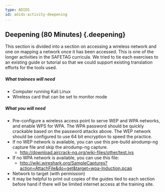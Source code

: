 ```yaml
---
type: ADIDS
id: adids-activity-deepening
...
```


## Deepening (80 Minutes) {.deepening}

This section is divided into a section on accessing a wireless network and one on mapping a network once it has been accessed. This is one of the longer activities in the SAFETAG curricula. We tried to tie each exercises to an existing guide or tutorial so that we could support existing translation efforts for the tools used.

##### What trainees will need

  * Computer running Kali Linux
  * Wireless card that can be set to monitor mode

##### What you will need

  * Pre-configure a wireless access point to serve WEP and WPA networks, and enable WPS for WPA. The WPA password should be quickly crackable based on the password attacks above. The WEP network should be configured to use 64 bit encryption to speed the practice.
  * If no WEP network is available, you can use this pre-build airodump-ng capture file and skip the airodump-ng capture.
    * http://download.aircrack-ng.org/wiki-files/other/test.ivs
  * If no WPA network is available, you can use this file:
    *  http://wiki.wireshark.org/SampleCaptures?action=AttachFile&do=get&target=wpa-Induction.pcap
  * Network to target (with permission)
  * It may be helpful to print out copies of the guides tied to each section before hand if there will be limited internet access at the training site.
